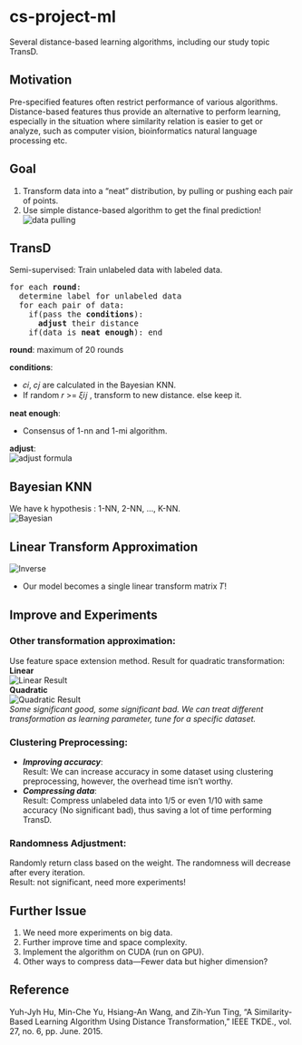 # cs-project-ml

Several distance-based learning algorithms, including our study topic TransD.

## Motivation

Pre-specified features often restrict performance of various algorithms. Distance-based features thus provide an alternative to perform learning,
especially in the situation where similarity relation is easier to get or analyze, such as computer vision, bioinformatics natural language processing etc.

## Goal

1. Transform data into a “neat” distribution, by pulling or pushing each pair of points.
2. Use simple distance-based algorithm to get the final prediction!
![data pulling](https://i.imgur.com/lznsj1b.png)

## TransD

Semi-supervised: Train unlabeled data with labeled data.

<pre>
for each <b>round</b>:
  determine label for unlabeled data
  for each pair of data:
    if(pass the <b>conditions</b>):
      <b>adjust</b> their distance
    if(data is <b>neat enough</b>): end
</pre>
        
**round**: maximum of 20 rounds

**conditions**:
  * 𝑐𝑖, 𝑐𝑗 are calculated in the Bayesian KNN.
  * If random 𝑟 >= 𝜉𝑖𝑗 , transform to new distance. else keep it.
  
**neat enough**:
  * Consensus of 1-nn and 1-mi algorithm.

**adjust**:  
![adjust formula](https://i.imgur.com/DtQqNkb.png)

## Bayesian KNN

We have k hypothesis : 1-NN, 2-NN, …, K-NN.  
![Bayesian](https://i.imgur.com/GwsIf7Y.png)

## Linear Transform Approximation

![Inverse](https://i.imgur.com/TyNdvnI.png)
* Our model becomes a single linear transform matrix 𝑇!

## Improve and Experiments

### **Other transformation approximation**:  
Use feature space extension method. Result for quadratic transformation:  
**Linear**  
![Linear Result](https://i.imgur.com/KmSL2ZU.png)  
**Quadratic**  
![Quadratic Result](https://i.imgur.com/skoAwox.png)  
*Some significant good, some significant bad. We can treat different transformation as learning parameter, tune for a specific dataset.*

### **Clustering Preprocessing**:  
* ***Improving accuracy***:  
Result: We can increase accuracy in some dataset using clustering preprocessing, however, the overhead time isn’t worthy.  
* ***Compressing data***:  
Result: Compress unlabeled data into 1/5 or even 1/10 with same accuracy (No significant bad), thus saving a lot of time performing TransD.  

### **Randomness Adjustment**:  
Randomly return class based on the weight.
The randomness will decrease after every iteration.  
Result: not significant, need more experiments!

## Further Issue
1. We need more experiments on big data.
2. Further improve time and space complexity.
3. Implement the algorithm on CUDA (run on GPU).
4. Other ways to compress data—Fewer data but higher dimension?

## Reference
Yuh-Jyh Hu, Min-Che Yu, Hsiang-An Wang, and Zih-Yun Ting, “A Similarity-Based Learning Algorithm Using Distance Transformation,” IEEE TKDE., vol. 27, no. 6, pp. June. 2015.
